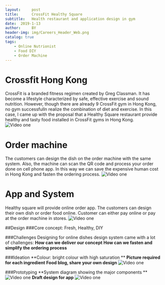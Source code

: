 ```yaml
---
layout:     post
title:      CrossFit Healthy Square
subtitle:   Health restaurant and application design in gym
date:  2019-1-13
author:     BY
header-img: img/Careers_Header_Web.png
catalog: true
tags:
    - Online Nutrionist
    - Food DIY
    - Order Machine
---
```

# Crossfit Hong Kong
CrossFit is a branded fitness regimen created by Greg Classman. It has become a lifestyle characterized by safe, effective exercise and sound nutrition. However, though there are already 9 CrossFit gym in Hong Kong, no gym successfulln realize the combination of diet and exercise.
In this case, I came up with the proposal that a Healthy Square restaurant provide healthy and tasty food installed in CrossFit gyms in Hong Kong. 
![Video one](http://wxintian.github.io/img/gif.gif)

# Order machine 
The customers can design the dish on the order machine with the same system. Also, the machine can scan the QR code and process your order done on cell phone app. In this way we can save the expensive human cost in Hong Kong and fasten the ordering process.
![Video one](http://wxintian.github.io/img/gif3.gif)

# App and System
Healthy square will provide online order app. The customers can design their own dish or order food online. Customer can either pay online or pay at the order machine in stores.
![Video one](http://wxintian.github.io/img/gif2.gif)

##Design
###Core concept:
Fresh, Healthy, DIY

###Challenges
Designing for online dishes design system came with a lot of challenges:
        **How can we deliver our concept**
        **How can we fasten and simplify the ordering process**

###Ideation
	**Colour: bright colour with high saturation **
	**Picture required for each ingredient**
	**Food blog, share your own design**
![Video one](http://wxintian.github.io/img/gif4.gif)

###Prototyping
 	**System diagram showing the major components **
![Video one](http://wxintian.github.io/img/导图.png)
 	**Draft design for app**
![Video one](http://wxintian.github.io/img/微信图片_20190113061555.jpg)
